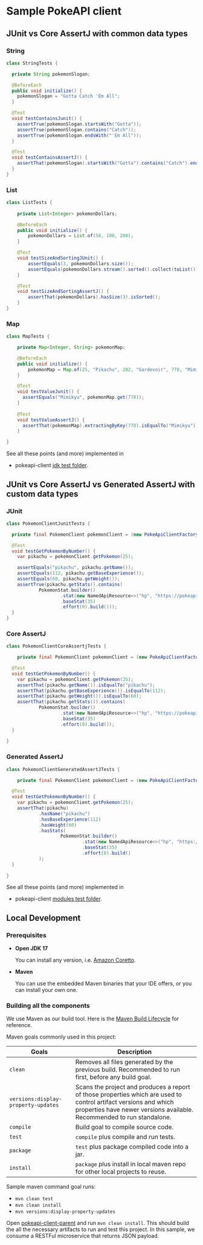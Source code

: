 # Sample PokeAPI client

## JUnit vs Core AssertJ with common data types

### String

```java
class StringTests {

  private String pokemonSlogan;

  @BeforeEach
  public void initialize() {
    pokemonSlogan = "Gotta Catch 'Em All";
  }

  @Test
  void testContainsJunit() {
    assertTrue(pokemonSlogan.startsWith("Gotta"));
    assertTrue(pokemonSlogan.contains("Catch"));
    assertTrue(pokemonSlogan.endsWith("'Em All"));
  }

  @Test
  void testContainsAssertJ() {
    assertThat(pokemonSlogan).startsWith("Gotta").contains("Catch").endsWith("'Em All");
  }
}
```

### List

```java
class ListTests {
    
    private List<Integer> pokemonDollars;

    @BeforeEach
    public void initialize() {
        pokemonDollars = List.of(50, 100, 200);
    }

    @Test
    void testSizeAndSortingJUnit() {
        assertEquals(3, pokemonDollars.size());
        assertEquals(pokemonDollars.stream().sorted().collect(toList()), pokemonDollars);
    }

    @Test
    void testSizeAndSortingAssertJ() {
        assertThat(pokemonDollars).hasSize(3).isSorted();
    }
}

```

### Map

```java
class MapTests {

    private Map<Integer, String> pokemonMap;

    @BeforeEach
    public void initialize() {
        pokemonMap = Map.of(25, "Pikachu", 282, "Gardevoir", 778, "Mimikyu");
    }

    @Test
    void testValueJunit() {
      assertEquals("Mimikyu", pokemonMap.get(778));
    }
  
    @Test
    void testValueAssertJ() {
      assertThat(pokemonMap).extractingByKey(778).isEqualTo("Mimikyu");
    }

}
```
See all these points (and more) implemented in
* pokeapi-client [jdk test folder](pokeapi-client/src/test/java/com/github/erikrz/jdk).

## JUnit vs Core AssertJ vs Generated AssertJ with custom data types

### JUnit

```java
class PokemonClientJunitTests {

  private final PokemonClient pokemonClient = (new PokeApiClientFactory()).buildClient(PokemonClient.class);

  @Test
  void testGetPokemonByNumber() {
    var pikachu = pokemonClient.getPokemon(25);

    assertEquals("pikachu", pikachu.getName());
    assertEquals(112, pikachu.getBaseExperience());
    assertEquals(60, pikachu.getWeight());
    assertTrue(pikachu.getStats().contains(
            PokemonStat.builder()
                    .stat(new NamedApiResource<>("hp", "https://pokeapi.co/api/v2/stat/1/"))
                    .baseStat(35)
                    .effort(0).build()));
  }
}
```

### Core AssertJ

```java
class PokemonClientCoreAssertjTests {

    private final PokemonClient pokemonClient = (new PokeApiClientFactory()).buildClient(PokemonClient.class);

  @Test
  void testGetPokemonByNumber() {
    var pikachu = pokemonClient.getPokemon(25);
    assertThat(pikachu.getName()).isEqualTo("pikachu");
    assertThat(pikachu.getBaseExperience()).isEqualTo(112);
    assertThat(pikachu.getWeight()).isEqualTo(60);
    assertThat(pikachu.getStats()).contains(
            PokemonStat.builder()
                    .stat(new NamedApiResource<>("hp", "https://pokeapi.co/api/v2/stat/1/"))
                    .baseStat(35)
                    .effort(0).build());
  }
    
}
```

### Generated AssertJ

```java
class PokemonClientGeneratedAssertJTests {

    private final PokemonClient pokemonClient = (new PokeApiClientFactory()).buildClient(PokemonClient.class);

  @Test
  void testGetPokemonByNumber() {
    var pikachu = pokemonClient.getPokemon(25);
    assertThat(pikachu)
            .hasName("pikachu")
            .hasBaseExperience(112)
            .hasWeight(60)
            .hasStats(
                    PokemonStat.builder()
                            .stat(new NamedApiResource<>("hp", "https://pokeapi.co/api/v2/stat/1/"))
                            .baseStat(35)
                            .effort(0).build()
            );
  }
    
}
```

See all these points (and more) implemented in
* pokeapi-client [modules test folder](pokeapi-client/src/test/java/com/github/erikrz/pokeapi/client/modules).


## Local Development

### Prerequisites

* **Open JDK 17**

  You can install any version, i.e. [Amazon Coretto](https://docs.aws.amazon.com/corretto/latest/corretto-17-ug/downloads-list.html).

* **Maven**

  You can use the embedded Maven binaries that your IDE offers, or you can install your own one.
  
### Building all the components

We use Maven as our build tool. Here is the [Maven Build Lifecycle](https://maven.apache.org/guides/introduction/introduction-to-the-lifecycle.html) for reference.

Maven goals commonly used in this project:

| Goals                               | Description                                                                                                                                                                                |
|-------------------------------------|--------------------------------------------------------------------------------------------------------------------------------------------------------------------------------------------|
| `clean`                             | Removes all files generated by the previous build. Recommended to run first, before any build goal.                                                                                        |
| `versions:display-property-updates` | Scans the project and produces a report of those properties which are used to control artifact versions and which properties have newer versions available. Recommended to run standalone. |
| `compile`                           | Build goal to compile source code.                                                                                                                                                         |
| `test`                              | `compile` plus compile and run tests.                                                                                                                                                      |
| `package`                           | `test` plus package compiled code into a jar.                                                                                                                                              |
| `install`                           | `package` plus install in local maven repo for other local projects to reuse.                                                                                                              |

Sample maven command goal runs:

* `mvn clean test`
* `mvn clean install`
* `mvn versions:display-property-updates`

Open [pokeapi-client-parent](/) and run `mvn clean install`. This should build the all the necessary artifacts to run and test this project.
In this sample, we consume a RESTFul microservice that returns JSON payload.
